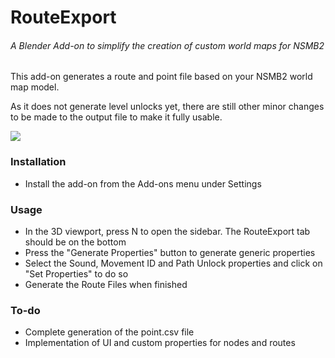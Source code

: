 # RouteExport
###### A Blender Add-on to simplify the creation of custom world maps for NSMB2

This add-on generates a route and point file based on your NSMB2 world map model.

As it does not generate level unlocks yet, there are still other minor changes to be made to the output file to make it fully usable.

![](https://github.com/hus-mighty/RouteExport/blob/main/routeexport.gif)

### Installation
* Install the add-on from the Add-ons menu under Settings
  
### Usage
* In the 3D viewport, press N to open the sidebar. The RouteExport tab should be on the bottom
* Press the "Generate Properties" button to generate generic properties
* Select the Sound, Movement ID and Path Unlock properties and click on "Set Properties" to do so
* Generate the Route Files when finished

### To-do
* Complete generation of the point.csv file
* Implementation of UI and custom properties for nodes and routes
